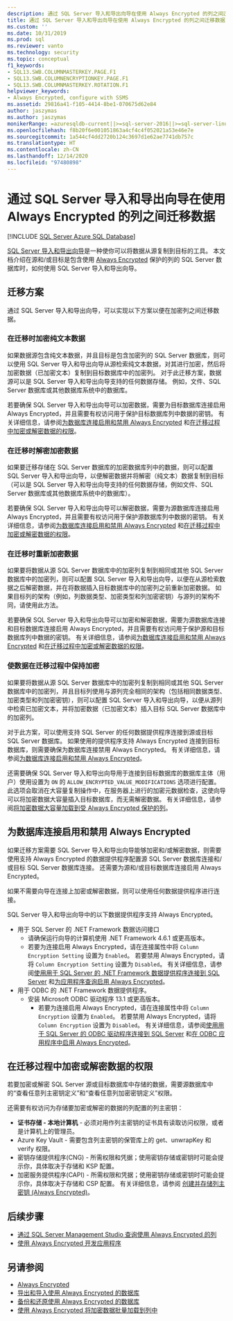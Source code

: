 ```yaml
---
description: 通过 SQL Server 导入和导出向导在使用 Always Encrypted 的列之间迁移数据
title: 通过 SQL Server 导入和导出向导在使用 Always Encrypted 的列之间迁移数据 | Microsoft Docs
ms.custom: ''
ms.date: 10/31/2019
ms.prod: sql
ms.reviewer: vanto
ms.technology: security
ms.topic: conceptual
f1_keywords:
- SQL13.SWB.COLUMNMASTERKEY.PAGE.F1
- SQL13.SWB.COLUMNENCRYPTIONKEY.PAGE.F1
- SQL13.SWB.COLUMNMASTERKEY.ROTATION.F1
helpviewer_keywords:
- Always Encrypted, configure with SSMS
ms.assetid: 29816a41-f105-4414-8be1-070675d62e84
author: jaszymas
ms.author: jaszymas
monikerRange: =azuresqldb-current||>=sql-server-2016||>=sql-server-linux-2017||=azuresqldb-mi-current
ms.openlocfilehash: f8b20f6e001051863a4cf4c4f052021a53e46e7e
ms.sourcegitcommit: 1a544cf4dd2720b124c3697d1e62ae7741db757c
ms.translationtype: HT
ms.contentlocale: zh-CN
ms.lasthandoff: 12/14/2020
ms.locfileid: "97480898"
---
```

# <a name="migrate-data-to-or-from-columns-using-always-encrypted-with-sql-server-import-and-export-wizard"></a>通过 SQL Server 导入和导出向导在使用 Always Encrypted 的列之间迁移数据 
[!INCLUDE [SQL Server Azure SQL Database](../../../includes/applies-to-version/sql-asdb.md)]

[SQL Server 导入和导出向导](../../../integration-services/import-export-data/import-and-export-data-with-the-sql-server-import-and-export-wizard.md)是一种使你可以将数据从源复制到目标的工具。 本文档介绍在源和/或目标是包含使用 [Always Encrypted](../../../relational-databases/security/encryption/always-encrypted-database-engine.md) 保护的列的 SQL Server 数据库时，如何使用 SQL Server 导入和导出向导。

## <a name="migration-scenarios"></a>迁移方案
通过 SQL Server 导入和导出向导，可以实现以下方案以便在加密列之间迁移数据。

### <a name="encrypt-plaintext-data-on-migration"></a>在迁移时加密纯文本数据
如果数据源包含纯文本数据，并且目标是包含加密列的 SQL Server 数据库，则可以使用 SQL Server 导入和导出向导从源检索纯文本数据，对其进行加密，然后将加密数据（已加密文本）复制到目标数据库中的加密列。 对于此迁移方案，数据源可以是 SQL Server 导入和导出向导支持的任何数据存储。 例如，文件、SQL Server 数据库或其他数据库系统中的数据库。

若要确保 SQL Server 导入和导出向导可以加密数据，需要为目标数据库连接启用 Always Encrypted，并且需要有权访问用于保护目标数据库列中数据的密钥。 有关详细信息，请参阅[为数据库连接启用和禁用 Always Encrypted](#enable-and-disable-always-encrypted-for-a-database-connection) 和[在迁移过程中加密或解密数据的权限](#permissions-for-encrypting-or-decrypting-data-during-migration)。

### <a name="decrypt-encrypted-data-on-migration"></a>在迁移时解密加密数据
如果要迁移存储在 SQL Server 数据库的加密数据库列中的数据，则可以配置 SQL Server 导入和导出向导，以便解密数据并将解密（纯文本）数据复制到目标（可以是 SQL Server 导入和导出向导支持的任何数据存储，例如文件、SQL Server 数据库或其他数据库系统中的数据库）。

若要确保 SQL Server 导入和导出向导可以解密数据，需要为源数据库连接启用 Always Encrypted，并且需要有权访问用于保护源数据库列中数据的密钥。 有关详细信息，请参阅[为数据库连接启用和禁用 Always Encrypted](#enable-and-disable-always-encrypted-for-a-database-connection) 和[在迁移过程中加密或解密数据的权限](#permissions-for-encrypting-or-decrypting-data-during-migration)。

### <a name="re-encrypt-data-on-migration"></a>在迁移时重新加密数据
如果要将数据从源 SQL Server 数据库中的加密列复制到相同或其他 SQL Server 数据库中的加密列，则可以配置 SQL Server 导入和导出向导，以便在从源检索数据之后解密数据，并在将数据插入目标数据库中的加密列之前重新加密数据。 如果目标列的架构（例如，列数据类型、加密类型和列加密密钥）与源列的架构不同，请使用此方法。

若要确保 SQL Server 导入和导出向导可以加密和解密数据，需要为源数据库连接和目标数据库连接启用 Always Encrypted，并且需要有权访问用于保护源和目标数据库列中数据的密钥。 有关详细信息，请参阅[为数据库连接启用和禁用 Always Encrypted](#enable-and-disable-always-encrypted-for-a-database-connection) 和[在迁移过程中加密或解密数据的权限](#permissions-for-encrypting-or-decrypting-data-during-migration)。

### <a name="keep-data-encrypted-during-migration"></a>使数据在迁移过程中保持加密
如果要将数据从源 SQL Server 数据库中的加密列复制到相同或其他 SQL Server 数据库中的加密列，并且目标列使用与源列完全相同的架构（包括相同数据类型、加密类型和列加密密钥），则可以配置 SQL Server 导入和导出向导，以便从源列中检索已加密文本，并将加密数据（已加密文本）插入目标 SQL Server 数据库中的加密列。 

对于此方案，可以使用支持 SQL Server 的任何数据提供程序连接到源或目标 SQL Server 数据库。 如果使用的提供程序支持 Always Encrypted 连接到目标数据库，则需要确保为数据库连接禁用 Always Encrypted。 有关详细信息，请参阅[为数据库连接启用和禁用 Always Encrypted](#enable-and-disable-always-encrypted-for-a-database-connection)。

还需要确保 SQL Server 导入和导出向导用于连接到目标数据库的数据库主体（用户）使用设置为 `ON` 的 `ALLOW_ENCRYPTED_VALUE_MODIFICATIONS` 选项进行配置。 此选项会取消在大容量复制操作中，在服务器上进行的加密元数据检查，这使向导可以将加密数据大容量插入目标数据库，而无需解密数据。 有关详细信息，请参阅[将加密数据大容量加载到受 Always Encrypted 保护的列](migrate-sensitive-data-protected-by-always-encrypted.md)。

## <a name="enable-and-disable-always-encrypted-for-a-database-connection"></a>为数据库连接启用和禁用 Always Encrypted
如果迁移方案需要 SQL Server 导入和导出向导能够加密和/或解密数据，则需要使用支持 Always Encrypted 的数据提供程序配置源 SQL Server 数据库连接和/或目标 SQL Server 数据库连接。 还需要为源和/或目标数据库连接启用 Always Encrypted。

如果不需要向导在连接上加密或解密数据，则可以使用任何数据提供程序进行连接。

SQL Server 导入和导出向导中的以下数据提供程序支持 Always Encrypted。

- 用于 SQL Server 的 .NET Framework 数据访问接口
  - 请确保运行向导的计算机使用 .NET Framework 4.6.1 或更高版本。
  - 若要为连接启用 Always Encrypted，请在连接属性中将 `Column Encryption Setting` 设置为 `Enabled`。 若要禁用 Always Encrypted，请将 `Column Encryption Setting` 设置为 `Disabled`。 有关详细信息，请参阅[使用用于 SQL Server 的 .NET Framework 数据提供程序连接到 SQL Server](../../../integration-services/import-export-data/connect-to-a-sql-server-data-source-sql-server-import-and-export-wizard.md#connect-to-sql-server-with-the-net-framework-data-provider-for-sql-server) 和[为应用程序查询启用 Always Encrypted](develop-using-always-encrypted-with-net-framework-data-provider.md#enabling-always-encrypted-for-application-queries)。
- 用于 ODBC 的 .NET Framework 数据提供程序。
  - 安装 Microsoft ODBC 驱动程序 13.1 或更高版本。
    - 若要为连接启用 Always Encrypted，请在连接属性中将 `Column Encryption` 设置为 `Enabled`。 若要禁用 Always Encrypted，请将 `Column Encryption` 设置为 `Disabled`。 有关详细信息，请参阅[使用用于 SQL Server 的 ODBC 驱动程序连接到 SQL Server](../../../integration-services/import-export-data/connect-to-a-sql-server-data-source-sql-server-import-and-export-wizard.md#connect-to-sql-server-with-the-odbc-driver-for-sql-server) 和[在 ODBC 应用程序中启用 Always Encrypted](../../../connect/odbc/using-always-encrypted-with-the-odbc-driver.md#enabling-always-encrypted-in-an-odbc-application)。

## <a name="permissions-for-encrypting-or-decrypting-data-during-migration"></a>在迁移过程中加密或解密数据的权限

若要加密或解密 SQL Server 源或目标数据库中存储的数据，需要源数据库中的“查看任意列主密钥定义”和“查看任意列加密密钥定义”权限。

还需要有权访问为存储要加密或解密的数据的列配置的列主密钥：

- **证书存储 - 本地计算机** - 必须对用作列主密钥的证书具有读取访问权限，或者是计算机上的管理员。
- Azure Key Vault  - 需要包含列主密钥的保管库上的 get、unwrapKey 和 verify 权限。
- 密钥存储提供程序(CNG) - 所需权限和凭据；使用密钥存储或密钥时可能会提示你，具体取决于存储和 KSP 配置。
- 加密服务提供程序(CAPI) - 所需权限和凭据；使用密钥存储或密钥时可能会提示你，具体取决于存储和 CSP 配置。
有关详细信息，请参阅 [创建并存储列主密钥 (Always Encrypted)](../../../relational-databases/security/encryption/create-and-store-column-master-keys-always-encrypted.md)。

## <a name="next-steps"></a>后续步骤
- [通过 SQL Server Management Studio 查询使用 Always Encrypted 的列](always-encrypted-query-columns-ssms.md)
- [使用 Always Encrypted 开发应用程序](always-encrypted-client-development.md)

## <a name="see-also"></a>另请参阅
- [Always Encrypted](always-encrypted-database-engine.md)
- [导出和导入使用 Always Encrypted 的数据库](always-encrypted-migrate-using-bacpac.md)
- [备份和还原使用 Always Encrypted 的数据库](always-encrypted-migrate-using-backup-restore.md)
- [使用 Always Encrypted 将加密数据批量加载到列中](migrate-sensitive-data-protected-by-always-encrypted.md)

